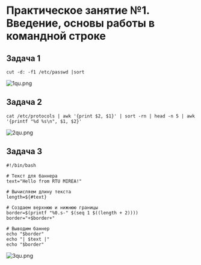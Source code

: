 # Практическое занятие №1. Введение, основы работы в командной строке


## Задача 1
```cut -d: -f1 /etc/passwd |sort```

![1qu.png](Photos/1qu.png)

## Задача 2
```cat /etc/protocols | awk '{print $2, $1}' | sort -rn | head -n 5 | awk '{printf "%d %s\n", $1, $2}'```

![2qu.png](Photos/2qu.png)

## Задача 3
```
#!/bin/bash

# Текст для баннера
text="Hello from RTU MIREA!"

# Вычисляем длину текста
length=${#text}

# Создаем верхнюю и нижнюю границы
border=$(printf "%0.s-" $(seq 1 $((length + 2))))
border="+$border+"

# Выводим баннер
echo "$border"
echo "| $text |"
echo "$border"
```          

![3qu.png](photos/3qu.png)
